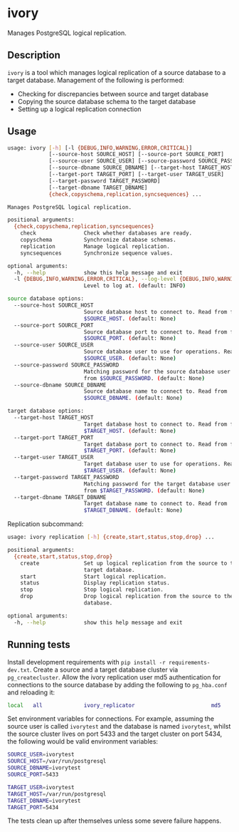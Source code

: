 # ivory

Manages PostgreSQL logical replication.

## Description

`ivory` is a tool which manages logical replication of a source database to a
target database. Management of the following is performed:

- Checking for discrepancies between source and target database
- Copying the source database schema to the target database
- Setting up a logical replication connection

## Usage

```sh
usage: ivory [-h] [-l {DEBUG,INFO,WARNING,ERROR,CRITICAL}]
             [--source-host SOURCE_HOST] [--source-port SOURCE_PORT]
             [--source-user SOURCE_USER] [--source-password SOURCE_PASSWORD]
             [--source-dbname SOURCE_DBNAME] [--target-host TARGET_HOST]
             [--target-port TARGET_PORT] [--target-user TARGET_USER]
             [--target-password TARGET_PASSWORD]
             [--target-dbname TARGET_DBNAME]
             {check,copyschema,replication,syncsequences} ...

Manages PostgreSQL logical replication.

positional arguments:
  {check,copyschema,replication,syncsequences}
    check               Check whether databases are ready.
    copyschema          Synchronize database schemas.
    replication         Manage logical replication.
    syncsequences       Synchronize sequence values.

optional arguments:
  -h, --help            show this help message and exit
  -l {DEBUG,INFO,WARNING,ERROR,CRITICAL}, --log-level {DEBUG,INFO,WARNING,ERROR,CRITICAL}
                        Level to log at. (default: INFO)

source database options:
  --source-host SOURCE_HOST
                        Source database host to connect to. Read from from
                        $SOURCE_HOST. (default: None)
  --source-port SOURCE_PORT
                        Source database port to connect to. Read from from
                        $SOURCE_PORT. (default: None)
  --source-user SOURCE_USER
                        Source database user to use for operations. Read from
                        $SOURCE_USER. (default: None)
  --source-password SOURCE_PASSWORD
                        Matching password for the source database user. Read
                        from $SOURCE_PASSWORD. (default: None)
  --source-dbname SOURCE_DBNAME
                        Source database name to connect to. Read from
                        $SOURCE_DBNAME. (default: None)

target database options:
  --target-host TARGET_HOST
                        Target database host to connect to. Read from from
                        $TARGET_HOST. (default: None)
  --target-port TARGET_PORT
                        Target database port to connect to. Read from from
                        $TARGET_PORT. (default: None)
  --target-user TARGET_USER
                        Target database user to use for operations. Read from
                        $TARGET_USER. (default: None)
  --target-password TARGET_PASSWORD
                        Matching password for the target database user. Read
                        from $TARGET_PASSWORD. (default: None)
  --target-dbname TARGET_DBNAME
                        Target database name to connect to. Read from
                        $TARGET_DBNAME. (default: None)
```

Replication subcommand:

```sh
usage: ivory replication [-h] {create,start,status,stop,drop} ...

positional arguments:
  {create,start,status,stop,drop}
    create              Set up logical replication from the source to the
                        target database.
    start               Start logical replication.
    status              Display replication status.
    stop                Stop logical replication.
    drop                Drop logical replication from the source to the target
                        database.

optional arguments:
  -h, --help            show this help message and exit
```

## Running tests

Install development requirements with `pip install -r requirements-dev.txt`.
Create a source and a target database cluster via `pg_createcluster`.  Allow the
ivory replication user md5 authentication for connections to the source database
by adding the following to `pg_hba.conf` and reloading it:

```sh
local   all             ivory_replicator                        md5
```

Set environment variables for connections. For example, assuming the source user
is called `ivorytest` and the database is named `ivorytest`, whilst the source
cluster lives on port 5433 and the target cluster on port 5434, the following
would be valid environment variables:

```sh
SOURCE_USER=ivorytest
SOURCE_HOST=/var/run/postgresql
SOURCE_DBNAME=ivorytest
SOURCE_PORT=5433

TARGET_USER=ivorytest
TARGET_HOST=/var/run/postgresql
TARGET_DBNAME=ivorytest
TARGET_PORT=5434
```

The tests clean up after themselves unless some severe failure happens.

<!-- vim: set ts=2 sw=2 textwidth=80: -->
